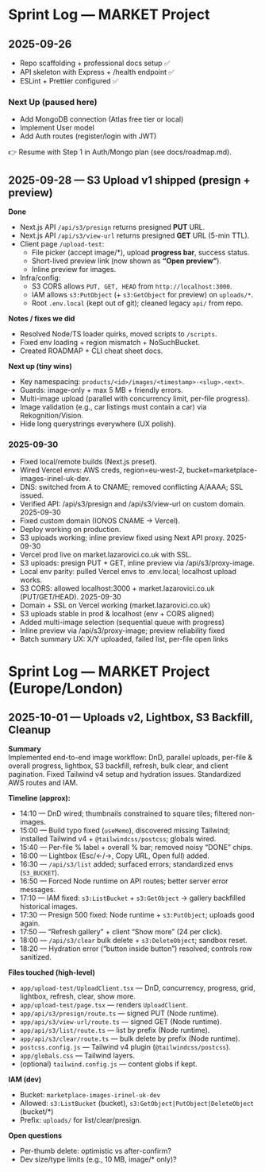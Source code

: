 # Sprint Log — MARKET Project

## 2025-09-26

- Repo scaffolding + professional docs setup ✅
- API skeleton with Express + /health endpoint ✅
- ESLint + Prettier configured ✅

### Next Up (paused here)

- Add MongoDB connection (Atlas free tier or local)
- Implement User model
- Add Auth routes (register/login with JWT)

👉 Resume with Step 1 in Auth/Mongo plan (see docs/roadmap.md).

## 2025-09-28 — S3 Upload v1 shipped (presign + preview)

**Done**

- Next.js API `/api/s3/presign` returns presigned **PUT** URL.
- Next.js API `/api/s3/view-url` returns presigned **GET** URL (5-min TTL).
- Client page `/upload-test`:
  - File picker (accept image/\*), upload **progress bar**, success status.
  - Short-lived preview link (now shown as **“Open preview”**).
  - Inline preview for images.
- Infra/config:
  - S3 CORS allows `PUT, GET, HEAD` from `http://localhost:3000`.
  - IAM allows `s3:PutObject` (+ `s3:GetObject` for preview) on `uploads/*`.
  - Root `.env.local` (kept out of git); cleaned legacy `api/` from repo.

**Notes / fixes we did**

- Resolved Node/TS loader quirks, moved scripts to `/scripts`.
- Fixed env loading + region mismatch + NoSuchBucket.
- Created ROADMAP + CLI cheat sheet docs.

**Next up (tiny wins)**

- Key namespacing: `products/<id>/images/<timestamp>-<slug>.<ext>`.
- Guards: image-only + max 5 MB + friendly errors.
- Multi-image upload (parallel with concurrency limit, per-file progress).
- Image validation (e.g., car listings must contain a car) via Rekognition/Vision.
- Hide long querystrings everywhere (UX polish).

### 2025-09-30

- Fixed local/remote builds (Next.js preset).
- Wired Vercel envs: AWS creds, region=eu-west-2, bucket=marketplace-images-irinel-uk-dev.
- DNS: switched from A to CNAME; removed conflicting A/AAAA; SSL issued.
- Verified API: /api/s3/presign and /api/s3/view-url on custom domain.
  2025-09-30
- Fixed custom domain (IONOS CNAME → Vercel).
- Deploy working on production.
- S3 uploads working; inline preview fixed using Next API proxy.
  2025-09-30
- Vercel prod live on market.lazarovici.co.uk with SSL.
- S3 uploads: presign PUT + GET, inline preview via /api/s3/proxy-image.
- Local env parity: pulled Vercel envs to .env.local; localhost upload works.
- S3 CORS: allowed localhost:3000 + market.lazarovici.co.uk (PUT/GET/HEAD).
  2025-09-30
- Domain + SSL on Vercel working (market.lazarovici.co.uk)
- S3 uploads stable in prod & localhost (env + CORS aligned)
- Added multi-image selection (sequential queue with progress)
- Inline preview via /api/s3/proxy-image; preview reliability fixed
- Batch summary UX: X/Y uploaded, failed list, per-file open links

# Sprint Log — MARKET Project (Europe/London)

## 2025-10-01 — Uploads v2, Lightbox, S3 Backfill, Cleanup

**Summary**  
Implemented end-to-end image workflow: DnD, parallel uploads, per-file & overall progress, lightbox, S3 backfill, refresh, bulk clear, and client pagination. Fixed Tailwind v4 setup and hydration issues. Standardized AWS routes and IAM.

**Timeline (approx):**

- 14:10 — DnD wired; thumbnails constrained to square tiles; filtered non-images.
- 15:00 — Build typo fixed (`useMemo`), discovered missing Tailwind; installed Tailwind v4 + `@tailwindcss/postcss`; globals wired.
- 15:40 — Per-file % label + overall % bar; removed noisy “DONE” chips.
- 16:00 — Lightbox (Esc/←/→, Copy URL, Open full) added.
- 16:30 — `/api/s3/list` added; surfaced errors; standardized envs (`S3_BUCKET`).
- 16:50 — Forced Node runtime on API routes; better server error messages.
- 17:10 — IAM fixed: `s3:ListBucket` + `s3:GetObject` → gallery backfilled historical images.
- 17:30 — Presign 500 fixed: Node runtime + `s3:PutObject`; uploads good again.
- 17:50 — “Refresh gallery” + client “Show more” (24 per click).
- 18:00 — `/api/s3/clear` bulk delete + `s3:DeleteObject`; sandbox reset.
- 18:20 — Hydration error (“button inside button”) resolved; controls row sanitized.

**Files touched (high-level)**

- `app/upload-test/UploadClient.tsx` — DnD, concurrency, progress, grid, lightbox, refresh, clear, show more.
- `app/upload-test/page.tsx` — renders `UploadClient`.
- `app/api/s3/presign/route.ts` — signed PUT (Node runtime).
- `app/api/s3/view-url/route.ts` — signed GET (Node runtime).
- `app/api/s3/list/route.ts` — list by prefix (Node runtime).
- `app/api/s3/clear/route.ts` — bulk delete by prefix (Node runtime).
- `postcss.config.js` — Tailwind v4 plugin (`@tailwindcss/postcss`).
- `app/globals.css` — Tailwind layers.
- (optional) `tailwind.config.js` — content globs if kept.

**IAM (dev)**

- Bucket: `marketplace-images-irinel-uk-dev`
- Allowed: `s3:ListBucket` (bucket), `s3:GetObject|PutObject|DeleteObject` (bucket/\*)
- Prefix: `uploads/` for list/clear/presign.

**Open questions**

- Per-thumb delete: optimistic vs after-confirm?
- Dev size/type limits (e.g., 10 MB, image/\* only)?
